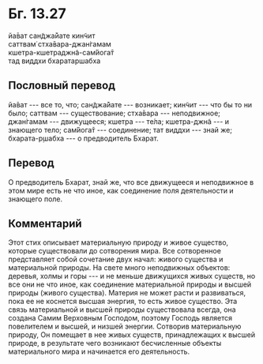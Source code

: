 # Бг. 13.27
йа̄ват сан̃джа̄йате кин̃чит<br/>
саттвам̇ стха̄вара-джан̇гамам<br/>
кшетра-кшетраджн̃а-сам̇йога̄т<br/>
тад виддхи бхаратаршабха
## Пословный перевод

йа̄ват --- все то, что; сан̃джа̄йате --- возникает; кин̃чит --- что бы то ни
было; саттвам --- существование; стха̄вара --- неподвижное; джан̇гамам ---
движущееся; кшетра --- те́ла; кшетра-джн̃а --- и знающего тело; сам̇йога̄т
--- соединение; тат виддхи --- знай же; бхарата-р̣шабха --- о
предводитель Бхарат.

## Перевод

О предводитель Бхарат, знай же, что все движущееся и неподвижное в этом
мире есть не что иное, как соединение поля деятельности и знающего поле.

## Комментарий

Этот стих описывает материальную природу и живое существо, которые
существовали до сотворения мира. Все сотворенное представляет собой
сочетание двух начал: живого существа и материальной природы. На свете
много неподвижных объектов: деревья, холмы и горы --- и не меньше
движущихся живых существ, но все они не что иное, как соединение
материальной природы и высшей природы (живого существа). Материя не
может расти и развиваться, пока ее не коснется высшая энергия, то есть
живое существо. Эта связь материальной и высшей природы существовала
всегда, она создана Самим Верховным Господом, поэтому Господь является
повелителем и высшей, и низшей энергии. Сотворив материальную природу,
Он помещает в нее живых существ, принадлежащих к высшей природе, в
результате чего возникают бесчисленные объекты материального мира и
начинается его деятельность.
